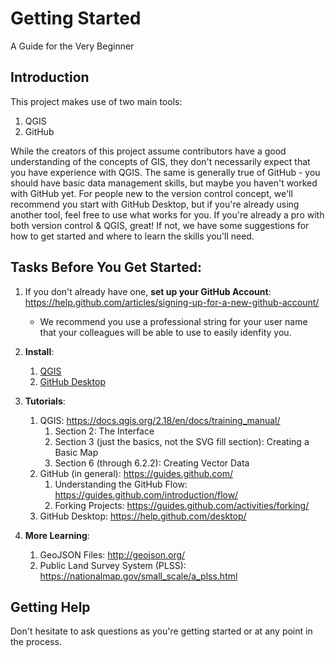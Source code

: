 # Getting Started
A Guide for the Very Beginner

## Introduction
This project makes use of two main tools:

1. QGIS
1. GitHub

While the creators of this project assume contributors have a good understanding of the concepts of GIS, they don't necessarily expect that you have experience with QGIS.  The same is generally true of GitHub - you should have basic data management skills, but maybe you haven't worked with GitHub yet.  For people new to the version control concept, we'll recommend you start with GitHub Desktop, but if you're already using another tool, feel free to use what works for you.  If you're already a pro with both version control & QGIS, great!  If not, we have some suggestions for how to get started and where to learn the skills you'll need.

## Tasks Before You Get Started:
1. If you don't already have one, __set up your GitHub Account__:  https://help.github.com/articles/signing-up-for-a-new-github-account/ 
   * We recommend you use a professional string for your user name that your colleagues will be able to use to easily idenfity you.

1. __Install__:
   1. [QGIS](http://qgis.org) 
   1. [GitHub Desktop](https://desktop.github.com/)

1. __Tutorials__:
   1. QGIS: https://docs.qgis.org/2.18/en/docs/training_manual/
      1. Section 2: The Interface
      1. Section 3 (just the basics, not the SVG fill section): Creating a Basic Map
      1. Section 6 (through 6.2.2): Creating Vector Data
   1. GitHub (in general): https://guides.github.com/ 
      1. Understanding the GitHub Flow: https://guides.github.com/introduction/flow/
	  1. Forking Projects: https://guides.github.com/activities/forking/
   1. GitHub Desktop: https://help.github.com/desktop/

1. __More Learning__:
   1. GeoJSON Files: http://geojson.org/
   1. Public Land Survey System (PLSS): https://nationalmap.gov/small_scale/a_plss.html
   
## Getting Help
Don't hesitate to ask questions as you're getting started or at any point in the process.   
